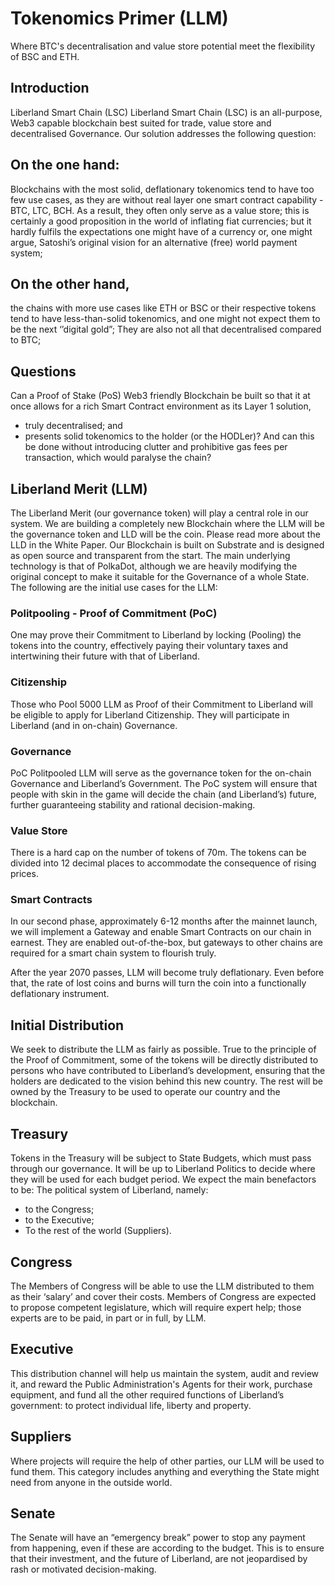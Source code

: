 # Tokenomics Primer (LLM)
Where BTC's decentralisation and value store potential meet the flexibility of BSC and ETH.

## Introduction
Liberland Smart Chain (LSC)
Liberland Smart Chain (LSC) is an all-purpose, Web3 capable blockchain best suited for trade, value store and decentralised Governance. Our solution addresses the following question:

## On the one hand: 
Blockchains with the most solid, deflationary tokenomics tend to have too few use cases, as they are without real layer one smart contract capability - BTC, LTC, BCH.
As a result, they often only serve as a value store; this is certainly a good proposition in the world of inflating fiat currencies; but it hardly fulfils the expectations one might have of a currency or, one might argue, Satoshi’s original vision for an alternative (free) world payment system;

## On the other hand, 
the chains with more use cases like ETH or BSC or their respective tokens tend to have less-than-solid tokenomics, and one might not expect them to be the next ‘’digital gold”;
They are also not all that decentralised compared to BTC;

## Questions
Can a Proof of Stake (PoS) Web3 friendly Blockchain be built so that it at once
allows for a rich Smart Contract environment as its Layer 1 solution,
* truly decentralised; and 
* presents solid tokenomics to the holder (or the HODLer)?
And can this be done without introducing clutter and prohibitive gas fees per transaction, which would paralyse the chain?

## Liberland Merit (LLM)
The Liberland Merit (our governance token) will play a central role in our system. We are building a completely new Blockchain where the LLM will be the governance token and LLD will be the coin. Please read more about the LLD in the White Paper.
Our Blockchain is built on Substrate and is designed as open source and transparent from the start. The main underlying technology is that of PolkaDot, although we are heavily modifying the original concept to make it suitable for the Governance of a whole State.
The following are the initial use cases for the LLM:

### Politpooling - Proof of Commitment (PoC)
One may prove their Commitment to Liberland by locking (Pooling) the tokens into the country, effectively paying their voluntary taxes and intertwining their future with that of Liberland.

### Citizenship
Those who Pool 5000 LLM as Proof of their Commitment to Liberland will be eligible to apply for Liberland Citizenship. They will participate in Liberland (and in on-chain) Governance.

### Governance
PoC Politpooled LLM will serve as the governance token for the on-chain Governance and Liberland’s Government. The PoC system will ensure that people with skin in the game will decide the chain (and Liberland’s) future, further guaranteeing stability and rational decision-making.

### Value Store
There is a hard cap on the number of tokens of 70m. The tokens can be divided into 12 decimal places to accommodate the consequence of rising prices.

### Smart Contracts
In our second phase, approximately 6-12 months after the mainnet launch, we will implement a Gateway and enable Smart Contracts on our chain in earnest. They are enabled out-of-the-box, but gateways to other chains are required for a smart chain system to flourish truly.

After the year 2070 passes, LLM will become truly deflationary. Even before that, the rate of lost coins and burns will turn the coin into a functionally deflationary instrument.

## Initial Distribution
We seek to distribute the LLM as fairly as possible. True to the principle of the Proof of Commitment, some of the tokens will be directly distributed to persons who have contributed to Liberland’s development, ensuring that the holders are dedicated to the vision behind this new country. The rest will be owned by the Treasury to be used to operate our country and the blockchain.

## Treasury
Tokens in the Treasury will be subject to State Budgets, which must pass through our governance. It will be up to Liberland Politics to decide where they will be used for each budget period. We expect the main benefactors to be:
The political system of Liberland, namely:
* to the Congress;
* to the Executive;
* To the rest of the world (Suppliers).

## Congress
The Members of Congress will be able to use the LLM distributed to them as their ‘salary’ and cover their costs. Members of Congress are expected to propose competent legislature, which will require expert help; those experts are to be paid, in part or in full, by LLM.

## Executive
This distribution channel will help us maintain the system, audit and review it, and reward the Public Administration's Agents for their work, purchase equipment, and fund all the other required functions of Liberland’s government: to protect individual life, liberty and property.

## Suppliers
Where projects will require the help of other parties, our LLM will be used to fund them. This category includes anything and everything the State might need from anyone in the outside world.

## Senate
The Senate will have an “emergency break” power to stop any payment from happening, even if these are according to the budget. This is to ensure that their investment, and the future of Liberland, are not jeopardised by rash or motivated decision-making.

